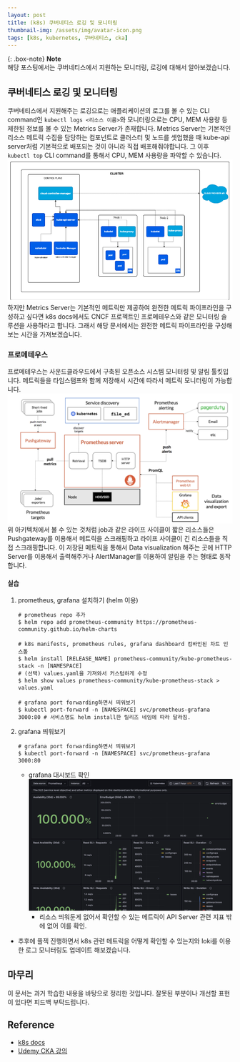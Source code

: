 ```yaml
---
layout: post
title: (k8s) 쿠버네티스 로깅 및 모니터링
thumbnail-img: /assets/img/avatar-icon.png
tags: [k8s, kubernetes, 쿠버네티스, cka]
---
```


{: .box-note}
**Note**   
해당 포스팅에서는 쿠버네티스에서 지원하는 모니터링, 로깅에 대해서 알아보겠습니다.

## 쿠버네티스 로깅 및 모니터링
쿠버네티스에서 지원해주는 로깅으로는 애플리케이션의 로그를 볼 수 있는 CLI command인 ```kubectl logs <리소스 이름>```와 모니터링으로는 CPU, MEM 사용량 등 제한된 정보를 볼 수 있는 Metrics Server가 존재합니다. Metrics Server는 기본적인 리소스 메트릭 수집을 담당하는 컴포넌트로 클러스터 및 노드를 셋업했을 때 kube-api server처럼 기본적으로 배포되는 것이 아니라 직접 배포해줘야합니다. 그 이후 ```kubectl top``` CLI command를 통해서 CPU, MEM 사용량을 파악할 수 있습니다.
![alt text](/assets/img/k8s-core1.png)
하지만 Metrics Server는 기본적인 메트릭만 제공하여 완전한 메트릭 파이프라인을 구성하고 싶다면 k8s docs에서도 CNCF 프로젝트인 프로메테우스와 같은 모니터링 솔루션을 사용하라고 합니다. 그래서 해당 문서에서는 완전한 메트릭 파이프라인을 구성해보는 시간을 가져보겠습니다.  
### 프로메테우스
프로메테우스는 사운드클라우드에서 구축된 오픈소스 시스템 모니터링 및 알림 툴킷입니다. 메트릭들을 타임스탬프와 함께 저장해서 시간에 따라서 메트릭 모니터링이 가능합니다.  
![alt text](/assets/img/k8s-log2.png)  
위 아키텍처에서 볼 수 있는 것처럼 job과 같은 라이프 사이클이 짧은 리소스들은 Pushgateway를 이용해서 메트릭을 스크래핑하고 라이프 사이클이 긴 리소스들을 직접 스크래핑합니다. 이 저장된 메트릭을 통해서 Data visualization 해주는 곳에 HTTP Server를 이용해서 출력해주거나 AlertManager를 이용하여 알림을 주는 형태로 동작합니다.  
#### 실습
1. prometheus, grafana 설치하기 (helm 이용)  
	```
	# prometheus repo 추가
	$ helm repo add prometheus-community https://prometheus-community.github.io/helm-charts

	# k8s manifests, prometheus rules, grafana dashboard 컴바인된 차트 인스톨
	$ helm install [RELEASE_NAME] prometheus-community/kube-prometheus-stack -n [NAMESPACE]
	# (선택) values.yaml을 가져와서 커스텀하게 수정
	$ helm show values prometheus-community/kube-prometheus-stack > values.yaml

	# grafana port forwarding하면서 띄워보기
	$ kubectl port-forward -n [NAMESPACE] svc/prometheus-grafana 3000:80 # 서비스명도 helm install한 릴리즈 네임에 따라 달라짐.
	```
2. grafana 띄워보기  
	```
	# grafana port forwarding하면서 띄워보기
	$ kubectl port-forward -n [NAMESPACE] svc/prometheus-grafana 3000:80
	```  
	- grafana 대시보드 확인  
		![alt text](/assets/img/k8s-log3.png)  
		- 리소스 띄워둔게 없어서 확인할 수 있는 메트릭이 API Server 관련 지표 밖에 없어 이를 확인.  

- 추후에 플젝 진행하면서 k8s 관련 메트릭을 어떻게 확인할 수 있는지와 loki를 이용한 로그 모니터링도 업데이트 해보겠습니다.  


## 마무리
이 문서는 과거 학습한 내용을 바탕으로 정리한 것입니다. 잘못된 부분이나 개선할 표현이 있다면 피드백 부탁드립니다.

## Reference
- [k8s docs](https://kubernetes.io/ko/docs)
- [Udemy CKA 강의](https://www.udemy.com/course/certified-kubernetes-administrator-with-practice-tests/?srsltid=AfmBOoqnCrbfruYv66Esw2aE0Gqa7F8slLiwiY8ImTcR6el4vZptiHq-)
